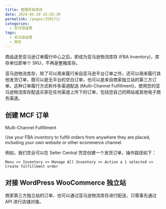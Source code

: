```yaml
---
title: 管理所有库存
date: 2024-05-20 15:35:30
permalink: /pages/350171/
categories: 
  - 亚马逊运营
tags: 
  - 亚马逊运营
  - 库存
---
```


商品送至亚马逊订单履行中心之后，即成为亚马逊物流库存 (FBA Inventory)，库存单位即单个 SKU，不再是整箱库存。

亚马逊物流库存，除了可以用来履行来自亚马逊平台订单之外，还可以用来履行其他发货订单，既可以是无平台的空白订单，也可以是来自商家独立站的第三方订单。这种订单履行方式称作多渠道配送 (Multi-Channel Fulfillment)，使用您的亚马逊物流库存配送买家在任何渠道上所下的订单，包括您自己的网站或其他电子商务渠道。

## 创建 MCF 订单

Multi-Channel Fulfillment

Use your FBA inventory to fulfill orders from anywhere they are placed, including your own website or other ecommerce channel.

例如，我们完全可以在 Seller Central 凭空创建一个发货订单，操作路径如下：

`Menu >> Inventory >> Manage All Inventory >> Action a 1 selected >> Create fulfillment order`

## 对接 WordPress WooCommerce 独立站

商家第三方独立站的订单，也可以通过亚马逊物流库存进行配送，只需事先通过 API 进行店铺对接。
